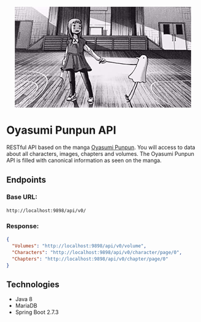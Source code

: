 <p align="center">
    <img width="460" src="https://github.com/sebastian-reyes/oyasumi-punpun-api/blob/master/src/main/resources/static/readme/main_photo.jpg">
</p>

# Oyasumi Punpun API

RESTful API based on the manga [Oyasumi Punpun](https://oyasumi-punpun-manga.com/). You will access to data about all
characters, images, chapters and volumes. The Oyasumi Punpun API is filled with canonical information as seen on the
manga.

## Endpoints

### Base URL:

```http request
http://localhost:9898/api/v0/
```

### Response:

```json
{
  "Volumes": "http://localhost:9898/api/v0/volume",
  "Characters": "http://localhost:9898/api/v0/character/page/0",
  "Chapters": "http://localhost:9898/api/v0/chapter/page/0"
}
```

## Technologies

- Java 8
- MariaDB
- Spring Boot 2.7.3
